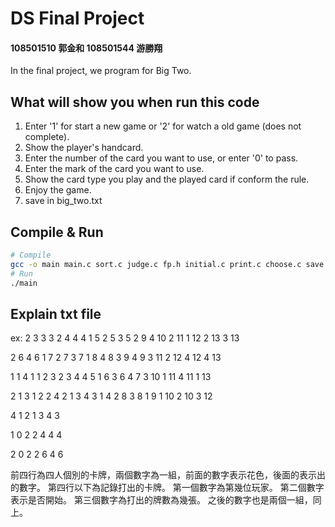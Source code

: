 # DS Final Project
#### 108501510 郭金和 108501544 游勝翔
In the final project, we program for Big Two. 
## What will show you when run this code
1. Enter '1' for start a new game or '2' for watch a old game (does not complete).
2. Show the player's handcard.
3. Enter the number of the card you want to use, or enter '0' to pass.
4. Enter the mark of the card you want to use.
4. Show the card type you play and the played card if conform the rule.
5. Enjoy the game.
6. save in big_two.txt
## Compile & Run
```sh
# Compile
gcc -o main main.c sort.c judge.c fp.h initial.c print.c choose.c save.c
# Run
./main
```

## Explain txt file
ex:
2 3 3 3 2 4 4 4 1 5 2 5 3 5 2 9 4 10 2 11 1 12 2 13 3 13 

2 6 4 6 1 7 2 7 3 7 1 8 4 8 3 9 4 9 3 11 2 12 4 12 4 13 

1 1 4 1 1 2 3 2 3 4 4 5 1 6 3 6 4 7 3 10 1 11 4 11 1 13 

2 1 3 1 2 2 4 2 1 3 4 3 1 4 2 8 3 8 1 9 1 10 2 10 3 12 

4 1 2 1 3 4 3 

1 0 2 2 4 4 4 

2 0 2 2 6 4 6 

前四行為四人個別的卡牌，兩個數字為一組，前面的數字表示花色，後面的表示出的數字。
第四行以下為記錄打出的卡牌。
第一個數字為第幾位玩家。
第二個數字表示是否開始。
第三個數字為打出的牌數為幾張。
之後的數字也是兩個一組，同上。
